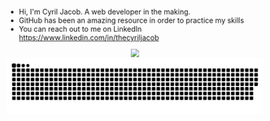 - Hi, I'm Cyril Jacob. A web developer in the making.
- GitHub has been an amazing resource in order to practice my skills
- You can reach out to me on LinkedIn https://www.linkedin.com/in/thecyriljacob
<div id="header" align="center">
  <img src="https://media.giphy.com/media/M9gbBd9nbDrOTu1Mqx/giphy.gif" width="100"/>
</div>

<img src="https://raw.githubusercontent.com/JaswanthRemiel/JaswanthRemiel/output/snake.svg" alt="Snake animation" />
